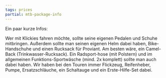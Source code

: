 ```yaml
---
tags: prices
partial: mtb-package-info
---
```


Ein paar kurze Infos:

Wer mit Klickies fahren möchte, sollte seine eigenen Pedalen und Schuhe mitbringen. Außerdem sollte man seinen eigenen Helm dabei haben, Bike-Handschuhe und einen Rucksack für Proviant. Am besten wäre, ein Camel-Back (Trinkwasser-Rucksack). Ein Radsport-hose (mit Polstern) und im allgemeinen Funktions-Sportwäsche (mind. 2x komplett) sollte man auch dabei haben. Wir haben bei den Touren immer Flickzeug, Reifenheber, Pumpe, Ersatzschläuche, ein Schaltauge und ein Erste-Hilfe-Set dabei.
